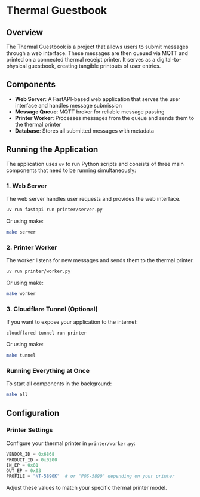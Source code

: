 # Thermal Guestbook

## Overview

The Thermal Guestbook is a project that allows users to submit messages through a web interface. These messages are then queued via MQTT and printed on a connected thermal receipt printer. It serves as a digital-to-physical guestbook, creating tangible printouts of user entries.

## Components

- **Web Server**: A FastAPI-based web application that serves the user interface and handles message submission
- **Message Queue**: MQTT broker for reliable message passing
- **Printer Worker**: Processes messages from the queue and sends them to the thermal printer
- **Database**: Stores all submitted messages with metadata

## Running the Application

The application uses `uv` to run Python scripts and consists of three main components that need to be running simultaneously:

### 1. Web Server

The web server handles user requests and provides the web interface.

```bash
uv run fastapi run printer/server.py
```

Or using make:

```bash
make server
```

### 2. Printer Worker

The worker listens for new messages and sends them to the thermal printer.

```bash
uv run printer/worker.py
```

Or using make:

```bash
make worker
```

### 3. Cloudflare Tunnel (Optional)

If you want to expose your application to the internet:

```bash
cloudflared tunnel run printer
```

Or using make:

```bash
make tunnel
```

### Running Everything at Once

To start all components in the background:

```bash
make all
```

## Configuration

### Printer Settings

Configure your thermal printer in `printer/worker.py`:

```python
VENDOR_ID = 0x6868
PRODUCT_ID = 0x0200
IN_EP = 0x81
OUT_EP = 0x03
PROFILE = "NT-5890K"  # or "POS-5890" depending on your printer
```

Adjust these values to match your specific thermal printer model.
